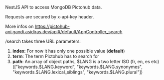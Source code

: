 NestJS API to access MongoDB Pictohub data.

Requests are secured by x-api-key header.

More infos on https://pictohub-api.gandi.asidiras.dev/api#/default/AppController_search

/search takes three URL parameters:
1) **index**: For now it has only one possible value (**default**)
2) **term**: The term Pictohub has to search for
3) **path**: An array of object paths, $LANG is a two letter ISO (fr, en, es etc) (["keywords.$LANG.keyword", "keywords.$LANG.synonymes", "keywords.$LANG.lexical_siblings", "keywords.$LANG.plural"]) 
